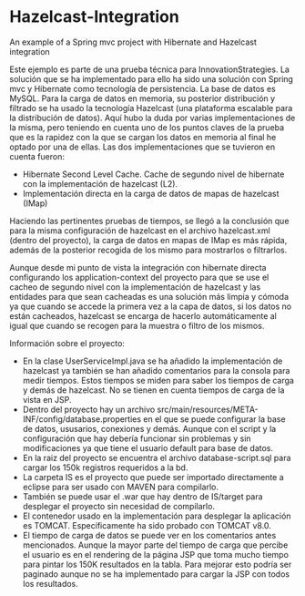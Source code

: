 # Hazelcast-Integration
An example of a Spring mvc project with Hibernate and Hazelcast integration

Este ejemplo es parte de una prueba técnica para InnovationStrategies. 
La solución que se ha implementado para ello ha sido una solución con Spring mvc y Hibernate como tecnología de persistencia. La base de datos es MySQL.
Para la carga de datos en memoria, su posterior distribución y filtrado se ha usado la tecnología Hazelcast (una plataforma escalable para la distribución de datos).
Aquí hubo la duda por varias implementaciones de la misma, pero teniendo en cuenta uno de los puntos claves de la prueba que es la rapidez con la que se cargan los datos en memoria al final he optado por una de ellas.
Las dos implementaciones que se tuvieron en cuenta fueron:

- Hibernate Second Level Cache. Cache de segundo nivel de hibernate con la implementación de hazelcast (L2).
- Implementación directa en la carga de datos de mapas de hazelcast (IMap)

Haciendo las pertinentes pruebas de tiempos, se llegó a la conclusión que para la misma configuración de hazelcast en el archivo hazelcast.xml (dentro del proyecto), la carga de datos en mapas de IMap es más rápida, además de la posterior recogida de los mismo para mostrarlos o filtrarlos.

Aunque desde mi punto de vista la integración con hibernate directa configurando los application-context del proyecto para que se use el cacheo de segundo nivel con la implementación de hazelcast y las entidades para que sean cacheadas es una solución más limpia y cómoda ya que cuando se accede la primera vez a la capa de datos, si los datos no están cacheados, hazelcast se encarga de hacerlo automáticamente al igual que cuando se recogen para la muestra o filtro de los mismos.

Información sobre el proyecto:

- En la clase UserServiceImpl.java se ha añadido la implementación de hazelcast ya también se han añadido comentarios para la consola para medir tiempos. Estos tiempos se miden para saber los tiempos de carga y demás de hazelcast. No se tienen en cuenta tiempos de carga de la vista en JSP.
- Dentro del proyecto hay un archivo src/main/resources/META-INF/config/database.properties en el que se puede configurar la base de datos, ususarios, conexiones y demás. Aunque con el script y la configuración que hay debería funcionar sin problemas y sin modificaciones ya que tiene el usuario default para base de datos. 
- En la raiz del proyecto se encuentra el archivo database-script.sql para cargar los 150k registros requeridos a la bd. 
- La carpeta IS es el proyecto que puede ser importado directamente a eclipse para ser usado con MAVEN para compilarlo.
- También se puede usar el .war que hay dentro de IS/target para desplegar el proyecto sin necesidad de compilarlo.
- El contenedor usado en la implementación para desplegar la aplicación es TOMCAT. Específicamente ha sido probado con TOMCAT v8.0.
- El tiempo de carga de datos se puede ver en los comentarios antes mencionados. Aunque la mayor parte del tiempo de carga que percibe el usuario es en el rendering de la página JSP que toma mucho tiempo para pintar los 150K resultados en la tabla. Para mejorar esto podría ser paginado aunque no se ha implementado para cargar la JSP con todos los resultados.





